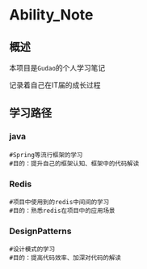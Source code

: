 # Ability_Note

## 概述

本项目是`Gudao`的个人学习笔记

记录着自己在IT届的成长过程

## 学习路径

### java

```shell
#Spring等流行框架的学习
#目的：提升自己的框架认知、框架中的代码解读
```

### Redis

```shell
#项目中使用到的redis中间间的学习
#目的：熟悉redis在项目中的应用场景
```

### DesignPatterns

```shell
#设计模式的学习
#目的：提高代码效率、加深对代码的解读
```















